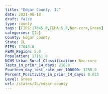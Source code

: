 ```yaml
---
title: "Edgar County, IL"
date: 2021-06-18
draft: false
type: county
tags: [FIPS:17045.0,FEMA:5.0,Non-core,Green]
categories: [IL]
County: Edgar County
State: IL
FIPS: 17045.0
FEMA_Region: 5.0
Population: 17161.0
NCHS_Urban_Rural_Classification: Non-core
Tests_in_prior_14_days: 216.0
Fourteen_day_test_rate_per_100000: 1259.0
Percent_Positivity_in_prior_14_days: 0.023
Level: Green
url: /states/IL/edgar-county
---
```



